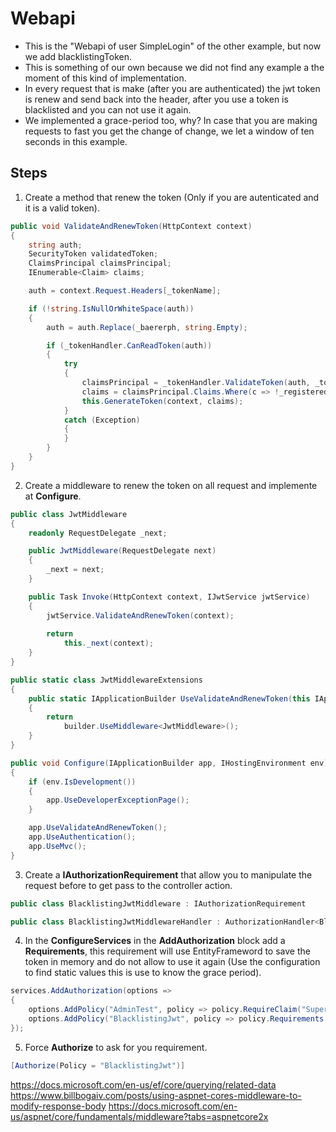 # Webapi

* This is the "Webapi of user SimpleLogin" of the other example, but now we add blacklistingToken.
* This is something of our own because we did not find any example a the moment of this kind of implementation.
* In every request that is make (after you are authenticated) the jwt token is renew and send back into the header, after you use a token is blacklisted and you can not use it again.
* We implemented a grace-period too, why? In case that you are making requests to fast you get the change of change, we let a window of ten seconds in this example. 

## Steps

1. Create a method that renew the token (Only if you are autenticated and it is a valid token).

```csharp
public void ValidateAndRenewToken(HttpContext context)
{
    string auth;
    SecurityToken validatedToken;
    ClaimsPrincipal claimsPrincipal;
    IEnumerable<Claim> claims;

    auth = context.Request.Headers[_tokenName];

    if (!string.IsNullOrWhiteSpace(auth))
    {
        auth = auth.Replace(_baererph, string.Empty);

        if (_tokenHandler.CanReadToken(auth))
        {
            try
            {
                claimsPrincipal = _tokenHandler.ValidateToken(auth, _tokenValidationParameters, out validatedToken);
                claims = claimsPrincipal.Claims.Where(c => !_registeredClaimUse.Contains(c.Type));
                this.GenerateToken(context, claims);
            }
            catch (Exception)
            {
            }
        }
    }
}
```

2. Create a middleware to renew the token on all request and implemente at **Configure**.

```csharp
public class JwtMiddleware
{
    readonly RequestDelegate _next;

    public JwtMiddleware(RequestDelegate next)
    {
        _next = next;
    }

    public Task Invoke(HttpContext context, IJwtService jwtService)
    {
        jwtService.ValidateAndRenewToken(context);
        
        return 
            this._next(context);
    }
}

public static class JwtMiddlewareExtensions
{
    public static IApplicationBuilder UseValidateAndRenewToken(this IApplicationBuilder builder)
    {
        return 
        	builder.UseMiddleware<JwtMiddleware>();
    }
}
```

```csharp
public void Configure(IApplicationBuilder app, IHostingEnvironment env)
{
    if (env.IsDevelopment())
    {
        app.UseDeveloperExceptionPage();
    }

    app.UseValidateAndRenewToken();
    app.UseAuthentication();
    app.UseMvc();
}
```

3. Create a **IAuthorizationRequirement** that allow you to manipulate the request before to get pass to the controller action.

```csharp
public class BlacklistingJwtMiddleware : IAuthorizationRequirement
```

```csharp
public class BlacklistingJwtMiddlewareHandler : AuthorizationHandler<BlacklistingJwtMiddleware>
```

4. In the **ConfigureServices** in the **AddAuthorization** block add a **Requirements**, this requirement will use EntityFrameword to save the token in memory and do not allow to use it again (Use the configuration to find static values this is use to know the grace period).

```csharp
services.AddAuthorization(options =>
{
    options.AddPolicy("AdminTest", policy => policy.RequireClaim("SuperTester", "true"));
    options.AddPolicy("BlacklistingJwt", policy => policy.Requirements.Add(new BlacklistingJwtMiddleware(new UserContext(dbOptions), Configuration)));
});
```

5. Force **Authorize** to ask for you requirement.

```csharp
[Authorize(Policy = "BlacklistingJwt")]
```


https://docs.microsoft.com/en-us/ef/core/querying/related-data
https://www.billbogaiv.com/posts/using-aspnet-cores-middleware-to-modify-response-body
https://docs.microsoft.com/en-us/aspnet/core/fundamentals/middleware?tabs=aspnetcore2x